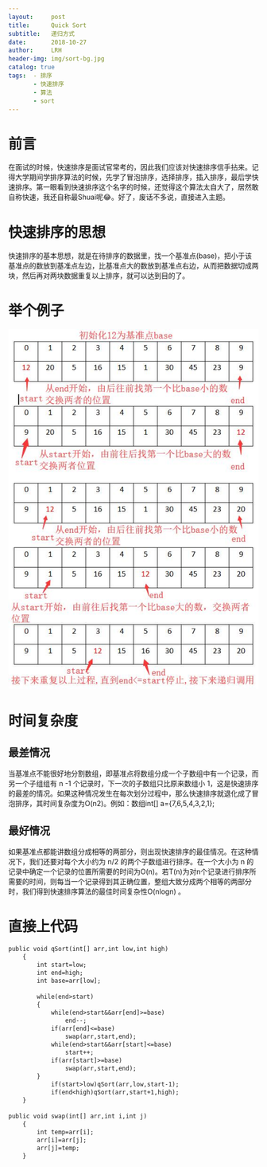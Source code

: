 ```yaml
---
layout:     post
title:      Quick Sort
subtitle:   递归方式
date:       2018-10-27
author:     LRH
header-img: img/sort-bg.jpg
catalog: true
tags:  - 排序
       - 快速排序
       - 算法
       - sort
---
```

# 前言
在面试的时候，快速排序是面试官常考的，因此我们应该对快速排序信手拈来。记得大学期间学排序算法的时候，先学了冒泡排序，选择排序，插入排序，最后学快速排序。第一眼看到快速排序这个名字的时候，还觉得这个算法太自大了，居然敢自称快速，我还自称最Shuai呢😂。好了，废话不多说，直接进入主题。
# 快速排序的思想
快速排序的基本思想，就是在待排序的数据里，找一个基准点(base)，把小于该基准点的数放到基准点左边，比基准点大的数放到基准点右边，从而把数据切成两块，然后再对两块数据重复以上排序，就可以达到目的了。
# 举个例子
![avatar](https://github.com/153011490/153011490.github.io/blob/master/img/qsort.jpg)
# 时间复杂度
## 最差情况
当基准点不能很好地分割数组，即基准点将数组分成一个子数组中有一个记录，而另一个子组组有 n -1 个记录时，下一次的子数组只比原来数组小 1，这是快速排序的最差的情况。如果这种情况发生在每次划分过程中，那么快速排序就退化成了冒泡排序，其时间复杂度为O(n2)。例如：数组int[] a={7,6,5,4,3,2,1};
## 最好情况
如果基准点都能讲数组分成相等的两部分，则出现快速排序的最佳情况。在这种情况下，我们还要对每个大小约为 n/2 的两个子数组进行排序。在一个大小为 n 的记录中确定一个记录的位置所需要的时间为O(n)。若T(n)为对n个记录进行排序所需要的时间，则每当一个记录得到其正确位置，整组大致分成两个相等的两部分时，我们得到快速排序算法的最佳时间复杂性O(nlogn) 。
# 直接上代码
```
public void qSort(int[] arr,int low,int high)
	{
		int start=low;
		int end=high;
		int base=arr[low];
			
		while(end>start)
		{
			while(end>start&&arr[end]>=base)
				end--;
			if(arr[end]<=base)
				swap(arr,start,end);
			while(end>start&&arr[start]<=base)
				start++;
			if(arr[start]>=base)
				swap(arr,start,end);
		}
            if(start>low)qSort(arr,low,start-1);
			if(end<high)qSort(arr,start+1,high);
	}
	
public void swap(int[] arr,int i,int j)
	{
		int temp=arr[i];
		arr[i]=arr[j];
		arr[j]=temp;
	}
```

